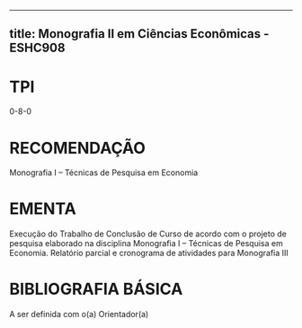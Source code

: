 
---
title: Monografia II em Ciências Econômicas - ESHC908 
---

# TPI

0-8-0 

# RECOMENDAÇÃO

Monografia I – Técnicas de Pesquisa em Economia

# EMENTA

Execução do Trabalho de Conclusão de Curso de acordo com o projeto de pesquisa elaborado na disciplina Monografia I – Técnicas de Pesquisa em Economia. Relatório parcial e cronograma de atividades para Monografia III

# BIBLIOGRAFIA BÁSICA

A ser definida com o(a) Orientador(a)
        